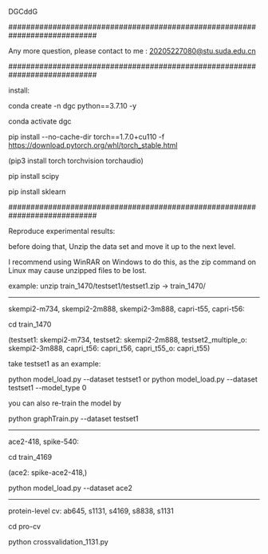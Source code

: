 

DGCddG

############################################################################

Any more question, please contact to me : 20205227080@stu.suda.edu.cn

############################################################################

install:

conda create -n dgc python==3.7.10 -y

conda activate dgc

pip install  --no-cache-dir torch==1.7.0+cu110 -f  https://download.pytorch.org/whl/torch_stable.html

(pip3 install torch torchvision torchaudio)

pip install scipy

pip install sklearn

############################################################################

Reproduce experimental results: 

before doing that, Unzip the data set and move it up to the next level. 

I recommend using WinRAR on Windows to do this, as the zip command on Linux may cause unzipped files to be lost.

example: unzip train_1470/testset1/testset1.zip -> train_1470/

----------------------------------------------------------------------------
skempi2-m734, skempi2-2m888, skempi2-3m888, capri-t55, capri-t56:

cd train_1470

(testset1: skempi2-m734, testset2: skempi2-2m888, testset2_multiple_o: skempi2-3m888, capri_t56: capri_t56, capri_t55_o: capri_t55)

take testset1 as an example:

python model_load.py --dataset testset1
or
python model_load.py --dataset testset1 --model_type 0

you can also re-train the model by

python graphTrain.py --dataset testset1

----------------------------------------------------------------------------

ace2-418, spike-540:

cd train_4169

(ace2: spike-ace2-418,)

python model_load.py --dataset ace2

----------------------------------------------------------------------------

protein-level cv: ab645, s1131, s4169, s8838, s1131

cd pro-cv

python crossvalidation_1131.py
